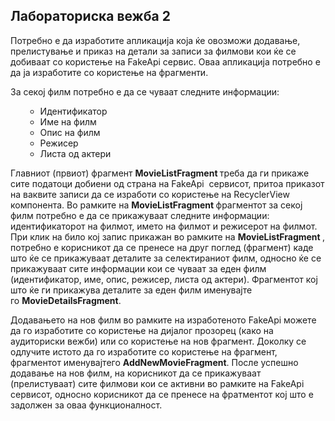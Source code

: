 <h2>Лабораториска вежба 2</h2><div class="box py-3 generalbox center clearfix"><div class="no-overflow"><p>Потребно е да изработите апликација која ќе oвозможи додавање, прелистување и приказ на детали за записи за филмови кои ќе се добиваат со користење на FakeApi сервис. Оваа апликација потребно е да ја изработите со користење на фрагменти.</p>
<p>За секој филм потребно е да се чуваат следните информации:</p>
<p></p>
<ul>
    <ul>
        <li>Идентификатор</li>
        <li>Име на филм</li>
        <li>Опис на филм</li>
        <li>Режисер</li>
        <li>Листа од актери</li>
    </ul>
</ul>
<p></p>
<p>Главниот (првиот) фрагмент&nbsp;<b>MovieList</b><b>Fragment&nbsp;</b>треба да ги прикаже сите податоци добиени од страна на&nbsp;FakeApi&nbsp; сервисот, притоа приказот на ваквите записи да се изработи со користење на RecyclerView компонента. Во рамките на&nbsp;<b>MovieList</b><b>Fragment&nbsp;</b>фрагментот за секој филм потребно е да се прикажуваат следните информации: идентификаторот на филмот, името на филмот и режисерот на филмот. При клик на било кој запис прикажан во рамките на&nbsp;<b>MovieList</b><b>Fragment&nbsp;</b>, потребно е корисникот да се пренесе на друг поглед (фрагмент) каде што ќе се прикажуваат деталите за селектираниот филм, односно ќе се прикажуваат сите информации кои се чуваат за еден филм (идентификатор, име, опис, режисер, листа од актери). Фрагментот кој што ќе ги прикажува деталите за еден филм именувајте го&nbsp;<b>MovieDetailsFragment</b>.&nbsp;</p>
<p>Додавањето на нов филм во рамките на изработеното FakeApi можете да го изработите со користење на дијалог прозорец (како на аудиториски вежби) или со користење на нов фрагмент. Доколку се одлучите истото да го изработите со користење на фрагмент, фрагментот именувајтего&nbsp;<b>AddNewMovieFragment</b>. После успешно додавање на нов филм, на корисникот да се прикажуваат (прелистуваат) сите филмови кои се активни во рамките на FakeApi сервисот, односно корисникот да се пренесе на фратментот кој што е задолжен за оваа функционалност.&nbsp;</p></div></div>
